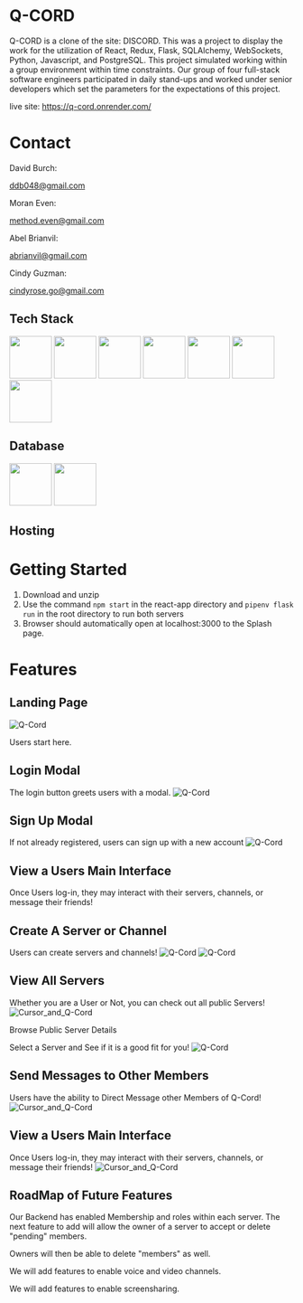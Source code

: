 # Q-CORD

Q-CORD is a clone of the site: DISCORD.  This was a project to display the work for the utilization of React, Redux, Flask, SQLAlchemy, WebSockets, Python, Javascript, and PostgreSQL.  This project simulated working within a group environment within time constraints.  Our group of four full-stack software engineers participated in daily stand-ups and worked under senior developers which set the parameters for the expectations of this project.

live site: https://q-cord.onrender.com/

# Contact

David Burch:

ddb048@gmail.com

Moran Even:

method.even@gmail.com

Abel Brianvil:

abrianvil@gmail.com

Cindy Guzman:

cindyrose.go@gmail.com

## Tech Stack

[<img src="https://user-images.githubusercontent.com/105324675/190725431-5033a82c-51ff-4a9a-b9ff-48ad606a2a5e.svg" width="75" height="75">](https://www.javascript.com/) [<img src="https://user-images.githubusercontent.com/105324675/190726531-63e5fa0c-5e9a-4e12-a4df-ac578bdfefb3.svg" width="75" height="75">](https://whatwg.org/) [<img src="https://user-images.githubusercontent.com/105324675/190727242-21af03e1-b793-4257-bdc5-14996fb8da63.svg" width="75" height="75">](https://www.css3.com/) [<img src="https://user-images.githubusercontent.com/105324675/190727472-da7d5a51-ef2e-4f71-b90c-333debd2d147.svg" width="75" height="75">](https://reactjs.org/) [<img src="https://user-images.githubusercontent.com/105324675/190727697-f61e28b7-1597-4be0-9dc4-dbc443790f86.svg" width="75" height="75">](https://redux.js.org/) [<img src="https://user-images.githubusercontent.com/105324675/190729715-5aeed1a2-0914-413e-ac4b-de23aa7ed802.svg" width="75" height="75">](https://nodejs.org/en) [<img src="https://user-images.githubusercontent.com/105324675/190729918-773ddf18-90d3-4d52-aa81-c02731d413bf.svg" width="75" height="75">](https://www.npmjs.com/)


## Database
[<img src="https://user-images.githubusercontent.com/105324675/190727354-8f322958-5b34-4c96-b052-358d06d0d9ef.svg" width="75" height="75">](https://www.postgresql.org) [<img src="https://user-images.githubusercontent.com/105324675/190739700-864f937c-4e43-48ea-9216-00edb49d301d.svg" width="75" height="75">](https://sequelize.org/)


## Hosting





# Getting Started

 1. Download and unzip
 2. Use the command ```npm start``` in the react-app directory and ```pipenv flask run``` in the root directory to run both servers
 3. Browser should automatically open at localhost:3000 to the Splash page.


# Features

## Landing Page
![Q-Cord](https://user-images.githubusercontent.com/106298312/202962330-4931352d-114b-495c-97f8-d5c5561f3a44.png)

Users start here.



## Login Modal

The login button greets users with a modal.
![Q-Cord](https://user-images.githubusercontent.com/106298312/202962395-a4d90cb5-ed7e-4183-98b9-bfdf6d9a049e.png)


## Sign Up Modal


If not already registered, users can sign up with a new account
![Q-Cord](https://user-images.githubusercontent.com/106298312/202962458-abdf751c-a2c5-4513-a234-20eae4de08e5.png)



## View a Users Main Interface
Once Users log-in, they may interact with their servers, channels, or message their friends!

## Create A Server or Channel


Users can create servers and channels!
![Q-Cord](https://user-images.githubusercontent.com/106298312/202962586-e543d22d-46c2-4cdf-9735-dd42eaf0d2f3.png)
![Q-Cord](https://user-images.githubusercontent.com/106298312/202962698-3c78c28d-54d4-4a0f-8c52-49c2c4366745.png)



## View All Servers

Whether you are a User or Not, you can check out all public Servers!
![Cursor_and_Q-Cord](https://user-images.githubusercontent.com/106298312/202962852-4ceefcb8-133d-46fc-aaff-be5178146740.png)


Browse Public Server Details

Select a Server and See if it is a good fit for you!
![Q-Cord](https://user-images.githubusercontent.com/106298312/202963034-fb28ba26-0ea3-4704-9132-0fd306b76ccd.png)



## Send Messages to Other Members
Users have the ability to Direct Message other Members of Q-Cord!
![Cursor_and_Q-Cord](https://user-images.githubusercontent.com/106298312/203091787-de315c65-3f43-4790-9627-11559733fe2d.png)


## View a Users Main Interface
Once Users log-in, they may interact with their servers, channels, or message their friends!
![Cursor_and_Q-Cord](https://user-images.githubusercontent.com/106298312/203091575-3406fcd1-2662-490f-af12-5e2a81fdd61b.png)


## RoadMap of Future Features
Our Backend has enabled Membership and roles within each server.  The next feature
to add will allow the owner of a server to accept or delete "pending" members.

Owners will then be able to delete "members" as well.

We will add features to enable voice and video channels.

We will add features to enable screensharing.
